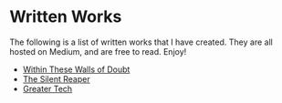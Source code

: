 # Written Works

The following is a list of written works that I have created. They are all hosted on Medium, and are free to read. Enjoy!

- [Within These Walls of Doubt](https://colack.medium.com/within-these-walls-of-doubt-a21d01aa5f0d)
- [The Silent Reaper](https://colack.medium.com/the-silent-reaper-ad43d46253e6)
- [Greater Tech](https://colack.medium.com/greater-teach-fdf4c03af610)